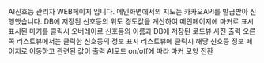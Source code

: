 AI신호등 관리자 WEB페이지 입니다.
메인화면에서의 지도는 카카오API를 발급받아 진행했습니다.
DB에 저장된 신호등의 위도 경도값을 계산하여 메인페이지에 마커로 표시
표시된 마커를 클릭시 오버레이로 신호등의 이름과 DB에 저장된 로드뷰 사진 출력
오른쪽 리스트뷰에서는 클릭한 신호등의 정보 표시
리스트뷰에 클릭시 해당 신호등 정보 페이지로 이동하고 관련된 값이 출력
AI모드 on/off에 따라 마커 모양 전환
